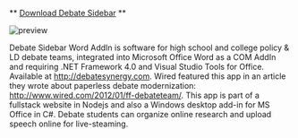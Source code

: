 ** [Download Debate Sidebar](https://github.com/gulakov/DebateSidebarWordAddIn/releases/download/2.0.0/Debate.Sidebar.Word.AddIn.Setup.exe) **

![preview](https://github.com/gulakov/DebateSidebar/blob/master/Setup/preview.png)

Debate Sidebar Word AddIn is software for high school and college policy & LD debate teams, integrated into Microsoft Office Word as a COM AddIn and requiring .NET Framework 4.0 and Visual Studio Tools for Office. Available at http://debatesynergy.com.  Wired featured this app in an article they wrote about paperless debate modernization: http://www.wired.com/2012/01/ff-debateteam/. This app is part of a fullstack website in Nodejs and also a Windows desktop add-in for MS Office in C#. Debate students can organize online research and  upload speech online for live-steaming.
